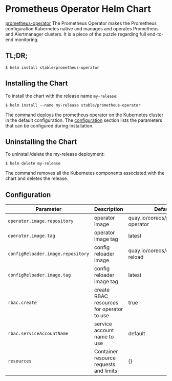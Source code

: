 # Prometheus Operator Helm Chart

[prometheus-operator](https://github.com/coreos/prometheus-operator) The Prometheus Operator makes the Prometheus configuration Kubernetes native and manages and operates Prometheus and Alertmanager clusters. It is a piece of the puzzle regarding full end-to-end monitoring.

## TL;DR;

```console
$ helm install stable/prometheus-operator
```

## Installing the Chart

To install the chart with the release name `my-release`:

```console
$ helm install --name my-release stable/prometheus-operator
```

The command deploys the prometheus operator on the Kubernetes cluster in the default configuration. The [configuration](#configuration) section lists the parameters that can be configured during installation.

## Uninstalling the Chart

To uninstall/delete the my-release deployment:

```console
$ helm delete my-release
```

The command removes all the Kubernetes components associated with the chart and deletes the release.

## Configuration

| Parameter                         | Description                                           | Default                           |
|-----------------------------------|-----------------------------------------------------|-------------------------------------|
| `operator.image.repository`       | operator image                                      | quay.io/coreos/prometheus-operator  |
| `operator.image.tag`              | operator image tag                                  | latest                              |
| `configReloader.image.repository` | config reloader image                               | quay.io/coreos/configmap-reload     |
| `configReloader.image.tag`        | config reloader image tag                           | latest                              |
| `rbac.create`                     | create RBAC resources for operator to use           | true                                |
| `rbac.serviceAccountName`         | service account name to use                         | default                             |
| `resources`                       |  Container resource requests and limits             | {}                                  |

